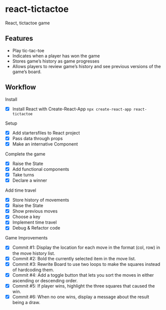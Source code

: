 # react-tictactoe
React, tictactoe game

## Features 
- Play tic-tac-toe
- Indicates when a player has won the game
- Stores game’s history as game progresses
- Allows players to review game’s history and see previous versions of the game’s board.

## Workflow 
Install
- [X] Install React with Create-React-App ```npx create-react-app react-tictactoe```

Setup
- [X] Add startersfiles to React project
- [X] Pass data through props
- [X] Make an internative Component 

Complete the game
- [X] Raise the State
- [X] Add functional components
- [X] Take turns
- [X] Declare a winner 

Add time travel
- [X] Store history of movements 
- [X] Raise the State
- [X] Show previous moves
- [X] Choose a key 
- [X] Implement time travel 
- [X] Debug & Refactor code 

Game Improvements 
- [X] Commit #1: Display the location for each move in the format (col, row) in the move history list.
- [X] Commit #2: Bold the currently selected item in the move list.
- [X] Commit #3: Rewrite Board to use two loops to make the squares instead of hardcoding them.
- [X] Commit #4: Add a toggle button that lets you sort the moves in either ascending or descending order.
- [X] Commit #5: If player wins, highlight the three squares that caused the win.
- [X] Commit #6: When no one wins, display a message about the result being a draw.
